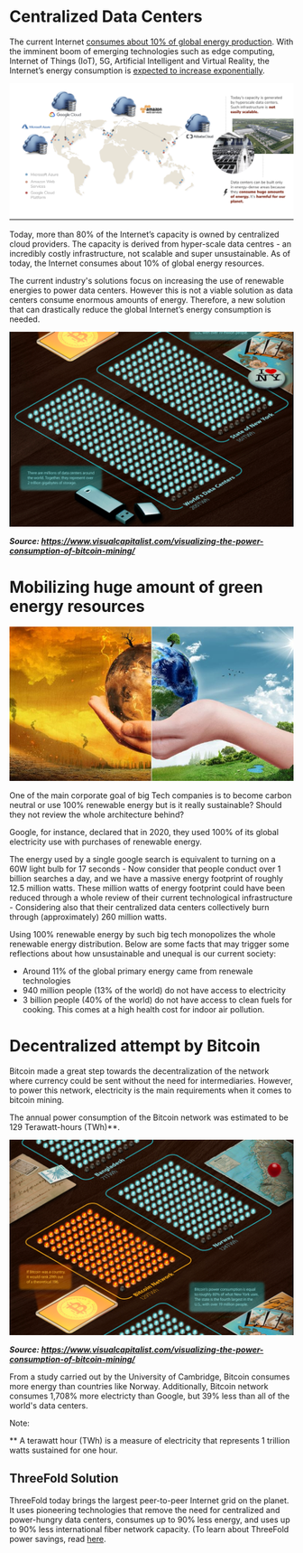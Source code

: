 # Centralized Data Centers 

The current Internet [consumes about 10% of global energy production](https://www.researchgate.net/publication/255923829_Emerging_Trends_in_Electricity_Consumption_for_Consumer_ICT). With the imminent boom of emerging technologies such as edge computing, Internet of Things (IoT), 5G, Artificial Intelligent and Virtual Reality, the Internet’s energy consumption is [expected to increase exponentially](https://www.gartner.com/en/newsroom/press-releases/2017-02-07-gartner-says-8-billion-connected-things-will-be-in-use-in-2017-up-31-percent-from-2016).

![](img/twin_tftech_cloud_market.png)

Today, more than 80% of the Internet’s capacity is owned by centralized cloud providers. The capacity is derived from hyper-scale data centres - an incredibly costly infrastructure, not scalable and super unsustainable. As of today, the Internet consumes about 10% of global energy resources.

The current industry's solutions focus on increasing the use of renewable energies to power data centers. However this is not a viable solution as data centers consume enormous amounts of energy. Therefore, a new solution that can drastically reduce the global Internet’s energy consumption is needed. 

![](img/datacenters_equivalent.png)

***Source: https://www.visualcapitalist.com/visualizing-the-power-consumption-of-bitcoin-mining/***

# Mobilizing huge amount of green energy resources

![](img/climate.jpeg)

One of the main corporate goal of big Tech companies is to become carbon neutral or use 100% renewable energy but is it really sustainable? Should they not review the whole architecture behind? 

Google, for instance, declared that in 2020, they used 100% of its global electricity use with purchases of renewable energy. 

The energy used by a single google search is equivalent to turning on a 60W light bulb for 17 seconds - Now consider that people conduct over 1 billion searches a day, and we have a massive energy footprint of roughly 12.5 million watts. These million watts of energy footprint could have been reduced through a whole review of their current technological infrastructure - Considering also that their centralized data centers collectively burn through (approximately) 260 million watts. 

Using 100% renewable energy by such big tech monopolizes the whole renewable energy distribution. Below are some facts that may trigger some reflections about how unsustainable and unequal is our current society: 
- Around 11% of the global primary energy came from renewale technologies
- 940 million people (13% of the world) do not have access to electricity
- 3 billion people (40% of the world) do not have access to clean fuels for cooking. This comes at a high health cost for indoor air pollution. 

# Decentralized attempt by Bitcoin 

Bitcoin made a great step towards the decentralization of the network where currency could be sent without the need for intermediaries. However, to power this network, electricity is the main requirements when it comes to bitcoin mining. 

The annual power consumption of the Bitcoin network was estimated to be 129 Terawatt-hours (TWh)**. 

![](img/Bitcoin.png)

***Source: https://www.visualcapitalist.com/visualizing-the-power-consumption-of-bitcoin-mining/***

From a study carried out by the University of Cambridge, Bitcoin consumes more energy than countries like Norway. Additionally, Bitcoin network consumes 1,708% more electricty than Google, but 39% less than all of the world's data centers. 

Note: 

** A terawatt hour (TWh) is a measure of electricity that represents 1 trillion watts sustained for one hour.

## ThreeFold Solution 

ThreeFold today brings the largest peer-to-peer Internet grid on the planet. It uses pioneering technologies that remove the need for centralized and power-hungry data centers, consumes up to 90% less energy, and uses up to 90% less international fiber network capacity. (To learn about ThreeFold power savings, read [here](https://farming.threefold.io/blog/post/for_our_planet/).